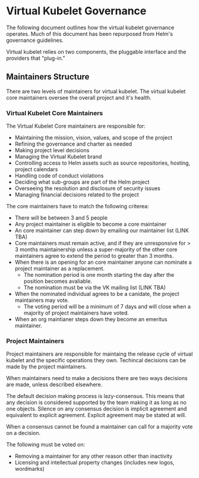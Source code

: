 # Virtual Kubelet Governance

The following document outlines how the virtual kubelet governance operates. Much of this document has been repurposed from Helm's governance guidelines. 

Virtual kubelet relies on two components, the pluggable interface and the providers that "plug-in." 

## Maintainers Structure

There are two levels of maintainers for virtual kubelet. The virtual kubelet core maintainers oversee the overall project and it's health. 

### Virtual Kubelet Core Maintainers

The Virtual Kubelet Core maintainers are responsible for: 

* Maintaining the mission, vision, values, and scope of the project
* Refining the governance and charter as needed
* Making project level decisions
* Managing the Virtual Kubelet brand
* Controlling access to Helm assets such as source repositories, hosting, project calendars
* Handling code of conduct violations
* Deciding what sub-groups are part of the Helm project
* Overseeing the resolution and disclosure of security issues
* Managing financial decisions related to the project

The core maintainers have to match the following criterea: 

* There will be between 3 and 5 people
* Any project maintainer is eligible to become a core maintainer
* An core maintainer can step down by emailing our maintainer list (LINK TBA)
* Core maintainers must remain active, and if they are unresponsive for > 3 months maintainership unless a super-majority of the other core maintainers agree to extend the period to greater than 3 months. 
* When there is an opening for an core maintainer anyone can nominate a project maintainer as a replacement. 
    * The nomination period is one month starting the day after the position becomes avaliable. 
    * The nomination must be via the VK mailing list (LINK TBA)
* When the nominated individual agrees to be a canidate, the project maintainers may vote. 
    * The voting period will be a minimum of 7 days and will close when a majority of project maintainers have voted. 
* When an org maintianer steps down they become an emeritus maintainer.

### Project Maintainers

Project maintainers are responsible for maintaing the release cycle of virtual kubelet and the specific operations they own. Techincal decisions can be made by the project maintainers. 

When maintainers need to make a decisions there are two ways decisions are made, unless described elsewhere.

The default decision making process is lazy-consensus. This means that any decision is considered supported by the team making it as long as no one objects. Silence on any consensus decision is implicit agreement and equivalent to explicit agreement. Explicit agreement may be stated at will.

When a consensus cannot be found a maintainer can call for a majority vote on a decision.

The following must be voted on: 

* Removing a maintainer for any other reason other than inactivity
* Licensing and intellectual property changes (includes new logos, wordmarks)

